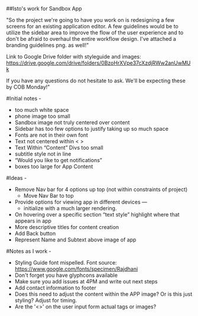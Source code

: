 ##Isto's work for Sandbox App

"So the project we're going to have you work on is redesigning a few screens for an existing application editor. A few guidelines would be to utilize the sidebar area to improve the flow of the user experience and to don't be afraid to overhaul the entire workflow design. I've attached a branding guidelines png. as well!"

Link to Google Drive folder with styleguide and images: https://drive.google.com/drive/folders/0BzoHrXVpe37cXzdjRWw2anUwMUk

If you have any questions do not hesitate to ask. We'll be expecting these by COB Monday!"

#Initial notes - 
- too much white space
- phone image too small 
- Sandbox image not truly centered over content
- Sidebar has too few options to justify taking up so much space
- Fonts are not in their own font
- Text not centered within < >
- Text Within “Content” Divs too small
- subtitle style not in line
- “Would you like to get notifications”
- boxes too large for App Content


#Ideas - 
- Remove Nav bar for 4 options up top (not within constraints of project)
	- Move Nav Bar to top
- Provide options for viewing app in different devices — 
	- initialize with a much larger rendering.
- On hovering over a specific section “text style” highlight where that appears in app
- More descriptive titles for content creation
- Add Back button
- Represent Name and Subtext above image of app


#Notes as I work - 
- Styling Guide font mispelled. Font source: https://www.google.com/fonts/specimen/Rajdhani
- Don't forget you have glyphcons available
- Make sure you add issues at 4PM and write out next steps
- Add contact information to footer
- Does this need to adjust the content within the APP image? Or is this just styling? Adjust for timing.
- Are the '<>' on the user input form actual tags or images? 
